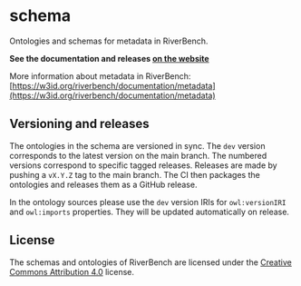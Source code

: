 # schema

Ontologies and schemas for metadata in RiverBench.

**See the documentation and releases [on the website](https://w3id.org/riverbench/schema)**

More information about metadata in RiverBench: [https://w3id.org/riverbench/documentation/metadata](https://w3id.org/riverbench/documentation/metadata)

## Versioning and releases

The ontologies in the schema are versioned in sync. The `dev` version corresponds to the latest version on the main branch. The numbered versions correspond to specific tagged releases. Releases are made by pushing a `vX.Y.Z` tag to the main branch. The CI then packages the ontologies and releases them as a GitHub release.

In the ontology sources please use the `dev` version IRIs for `owl:versionIRI` and `owl:imports` properties. They will be updated automatically on release.

## License

The schemas and ontologies of RiverBench are licensed under the [Creative Commons Attribution 4.0](https://creativecommons.org/licenses/by/4.0/) license.
